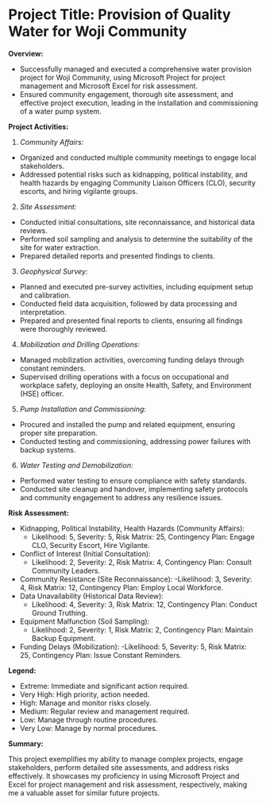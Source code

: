 # Project Title: Provision of Quality Water for Woji Community

**Overview:**

- Successfully managed and executed a comprehensive water provision project for Woji Community, using Microsoft Project for project management and Microsoft Excel for risk assessment.
- Ensured community engagement, thorough site assessment, and effective project execution, leading in the installation and commissioning of a water pump system.

**Project Activities:**

1. *Community Affairs:*

- Organized and conducted multiple community meetings to engage local stakeholders.
- Addressed potential risks such as kidnapping, political instability, and health hazards by engaging Community Liaison Officers (CLO), security escorts, and hiring vigilante groups.

2. *Site Assessment:*

- Conducted initial consultations, site reconnaissance, and historical data reviews.
- Performed soil sampling and analysis to determine the suitability of the site for water extraction.
- Prepared detailed reports and presented findings to clients.

3. *Geophysical Survey:*

- Planned and executed pre-survey activities, including equipment setup and calibration.
- Conducted field data acquisition, followed by data processing and interpretation.
- Prepared and presented final reports to clients, ensuring all findings were thoroughly reviewed.

4. *Mobilization and Drilling Operations:*

- Managed mobilization activities, overcoming funding delays through constant reminders.
- Supervised drilling operations with a focus on occupational and workplace safety, deploying an onsite Health, Safety, and Environment (HSE) officer.

5. *Pump Installation and Commissioning:*

- Procured and installed the pump and related equipment, ensuring proper site preparation.
- Conducted testing and commissioning, addressing power failures with backup systems.

6. *Water Testing and Demobilization:*

- Performed water testing to ensure compliance with safety standards.
- Conducted site cleanup and handover, implementing safety protocols and community engagement to address any resilience issues.

**Risk Assessment:**

- Kidnapping, Political Instability, Health Hazards (Community Affairs):
    - Likelihood: 5, Severity: 5, Risk Matrix: 25, Contingency Plan: Engage CLO, Security Escort, Hire Vigilante.
- Conflict of Interest (Initial Consultation):
    - Likelihood: 2, Severity: 2, Risk Matrix: 4, Contingency Plan: Consult Community Leaders.
- Community Resistance (Site Reconnaissance):
    -Likelihood: 3, Severity: 4, Risk Matrix: 12, Contingency Plan: Employ Local Workforce.
- Data Unavailability (Historical Data Review):
    - Likelihood: 4, Severity: 3, Risk Matrix: 12, Contingency Plan: Conduct Ground Truthing.
- Equipment Malfunction (Soil Sampling):
    - Likelihood: 2, Severity: 1, Risk Matrix: 2, Contingency Plan: Maintain Backup Equipment.
- Funding Delays (Mobilization):
    -Likelihood: 5, Severity: 5, Risk Matrix: 25, Contingency Plan: Issue Constant Reminders.

**Legend:**

- Extreme: Immediate and significant action required.
- Very High: High priority, action needed.
- High: Manage and monitor risks closely.
- Medium: Regular review and management required.
- Low: Manage through routine procedures.
- Very Low: Manage by normal procedures.

**Summary:**

This project exemplifies my ability to manage complex projects, engage stakeholders, perform detailed site assessments, and address risks effectively. It showcases my proficiency in using Microsoft Project and Excel for project management and risk assessment, respectively, making me a valuable asset for similar future projects.
